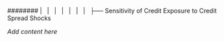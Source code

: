 ######## |   |   |   |   |   |   |   ├── Sensitivity of Credit Exposure to Credit Spread Shocks

*Add content here*